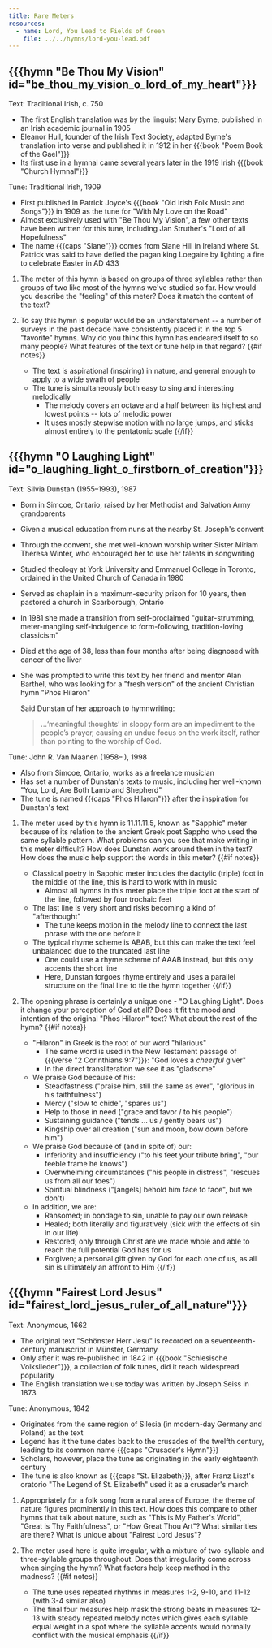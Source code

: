 ```yaml
---
title: Rare Meters
resources:
  - name: Lord, You Lead to Fields of Green
    file: ../../hymns/lord-you-lead.pdf
---
```

## {{{hymn "Be Thou My Vision" id="be_thou_my_vision_o_lord_of_my_heart"}}}

Text: Traditional Irish, c. 750
 - The first English translation was by the linguist Mary Byrne, published in an Irish academic journal in 1905
 - Eleanor Hull, founder of the Irish Text Society, adapted Byrne's translation into verse and published it in 1912 in her {{{book "Poem Book of the Gael"}}}
 - Its first use in a hymnal came several years later in the 1919 Irish {{{book "Church Hymnal"}}}

Tune: Traditional Irish, 1909
 - First published in Patrick Joyce's {{{book "Old Irish Folk Music and Songs"}}} in 1909 as the tune for "With My Love on the Road"
 - Almost exclusively used with "Be Thou My Vision", a few other texts have been written for this tune, including Jan Struther's "Lord of all Hopefulness"
 - The name {{{caps "Slane"}}} comes from Slane Hill in Ireland where St. Patrick was said to have defied the pagan king Loegaire by lighting a fire to celebrate Easter in AD 433

1. The meter of this hymn is based on groups of three syllables rather than groups of two like most of the hymns we've studied so far. How would you describe the "feeling" of this meter? Does it match the content of the text?

2. To say this hymn is popular would be an understatement -- a number of surveys in the past decade have consistently placed it in the top 5 "favorite" hymns. Why do you think this hymn has endeared itself to so many people? What features of the text or tune help in that regard?
{{#if notes}}
	- The text is aspirational (inspiring) in nature, and general enough to apply to a wide swath of people
	- The tune is simultaneously both easy to sing and interesting melodically
		- The melody covers an octave and a half between its highest and lowest points -- lots of melodic power
		- It uses mostly stepwise motion with no large jumps, and sticks almost entirely to the pentatonic scale
{{/if}}

## {{{hymn "O Laughing Light" id="o_laughing_light_o_firstborn_of_creation"}}}

Text: Silvia Dunstan (1955–1993), 1987
 - Born in Simcoe, Ontario, raised by her Methodist and Salvation Army grandparents
 - Given a musical education from nuns at the nearby St. Joseph's convent
 - Through the convent, she met well-known worship writer Sister Miriam Theresa Winter, who encouraged her to use her talents in songwriting
 - Studied theology at York University and Emmanuel College in Toronto, ordained in the United Church of Canada in 1980
 - Served as chaplain in a maximum-security prison for 10 years, then pastored a church in Scarborough, Ontario
 - In 1981 she made a transition from self-proclaimed "guitar-strumming, meter-mangling self-indulgence to form-following, tradition-loving classicism"
 - Died at the age of 38, less than four months after being diagnosed with cancer of the liver
 - She was prompted to write this text by her friend and mentor Alan Barthel, who was looking for a "fresh version" of the ancient Christian hymn "Phos Hilaron"

	Said Dunstan of her approach to hymnwriting:
	> ...‘meaningful thoughts’ in sloppy form are an impediment to the people’s prayer, causing an undue focus on the work itself, rather than pointing to the worship of God.

Tune: John R. Van Maanen (1958– ), 1998
 - Also from Simcoe, Ontario, works as a freelance musician
 - Has set a number of Dunstan's texts to music, including her well-known "You, Lord, Are Both Lamb and Shepherd"
 - The tune is named {{{caps "Phos Hilaron"}}} after the inspiration for Dunstan's text

1. The meter used by this hymn is 11.11.11.5, known as "Sapphic" meter because of its relation to the ancient Greek poet Sappho who used the same syllable pattern. What problems can you see that make writing in this meter difficult? How does Dunstan work around them in the text? How does the music help support the words in this meter?
{{#if notes}}
	- Classical poetry in Sapphic meter includes the dactylic (triple) foot in the middle of the line, this is hard to work with in music
		- Almost all hymns in this meter place the triple foot at the start of the line, followed by four trochaic feet
	- The last line is very short and risks becoming a kind of "afterthought"
		- The tune keeps motion in the melody line to connect the last phrase with the one before it
	- The typical rhyme scheme is ABAB, but this can make the text feel unbalanced due to the truncated last line
		- One could use a rhyme scheme of AAAB instead, but this only accents the short line
		- Here, Dunstan forgoes rhyme entirely and uses a parallel structure on the final line to tie the hymn together
{{/if}}

2. The opening phrase is certainly a unique one - "O Laughing Light". Does it change your perception of God at all? Does it fit the mood and intention of the original "Phos Hilaron" text? What about the rest of the hymn?
{{#if notes}}
	- "Hilaron" in Greek is the root of our word "hilarious"
		- The same word is used in the New Testament passage of {{{verse "2 Corinthians 9:7"}}}: "God loves a *cheerful* giver"
		- In the direct transliteration we see it as "gladsome"
	- We praise God because of his:
		- Steadfastness ("praise him, still the same as ever", "glorious in his faithfulness")
		- Mercy ("slow to chide", "spares us")
		- Help to those in need ("grace and favor / to his people")
		- Sustaining guidance ("tends ... us / gently bears us")
		- Kingship over all creation ("sun and moon, bow down before him")
	- We praise God because of (and in spite of) our:
		- Inferiority and insufficiency ("to his feet your tribute bring", "our feeble frame he knows")
		- Overwhelming circumstances ("his people in distress", "rescues us from all our foes")
		- Spiritual blindness ("[angels] behold him face to face", but we don't)
	- In addition, we are:
		- Ransomed; in bondage to sin, unable to pay our own release
		- Healed; both literally and figuratively (sick with the effects of sin in our life)
		- Restored; only through Christ are we made whole and able to reach the full potential God has for us
		- Forgiven; a personal gift given by God for each one of us, as all sin is ultimately an affront to Him
{{/if}}

## {{{hymn "Fairest Lord Jesus" id="fairest_lord_jesus_ruler_of_all_nature"}}}

Text: Anonymous, 1662
 - The original text "Schönster Herr Jesu" is recorded on a seventeenth-century manuscript in Münster, Germany
 - Only after it was re-published in 1842 in {{{book "Schlesische Volkslieder"}}}, a collection of folk tunes, did it reach widespread popularity
 - The English translation we use today was written by Joseph Seiss in 1873

Tune: Anonymous, 1842
 - Originates from the same region of Silesia (in modern-day Germany and Poland) as the text
 - Legend has it the tune dates back to the crusades of the twelfth century, leading to its common name {{{caps "Crusader's Hymn"}}}
 - Scholars, however, place the tune as originating in the early eighteenth century
 - The tune is also known as {{{caps "St. Elizabeth}}}, after Franz Liszt's oratorio "The Legend of St. Elizabeth" used it as a crusader's march

1. Appropriately for a folk song from a rural area of Europe, the theme of nature figures prominently in this text. How does this compare to other hymns that talk about nature, such as "This is My Father's World", "Great is Thy Faithfulness", or "How Great Thou Art"? What similarities are there? What is unique about "Fairest Lord Jesus"?

2. The meter used here is quite irregular, with a mixture of two-syllable and three-syllable groups throughout. Does that irregularity come across when singing the hymn? What factors help keep method in the madness?
{{#if notes}}
	- The tune uses repeated rhythms in measures 1-2, 9-10, and 11-12 (with 3-4 similar also)
	- The final four measures help mask the strong beats in measures 12-13 with steady repeated melody notes which gives each syllable equal weight in a spot where the syllable accents would normally conflict with the musical emphasis
{{/if}}
